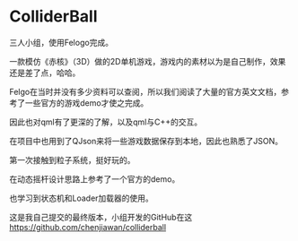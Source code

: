 # ColliderBall
三人小组，使用Felogo完成。

一款模仿《赤核》（3D）做的2D单机游戏，游戏内的素材以为是自己制作，效果还是差了点，哈哈。

Felgo在当时并没有多少资料可以查阅，所以我们阅读了大量的官方英文文档，参考了一些官方的游戏demo才使之完成。

因此也对qml有了更深的了解，以及qml与C++的交互。

在项目中也用到了QJson来将一些游戏数据保存到本地，因此也熟悉了JSON。

第一次接触到粒子系统，挺好玩的。

在动态摇杆设计思路上参考了一个官方的demo。

也学习到状态机和Loader加载器的使用。

这是我自己提交的最终版本，小组开发的GitHub在这 https://github.com/chenjiawan/colliderball



